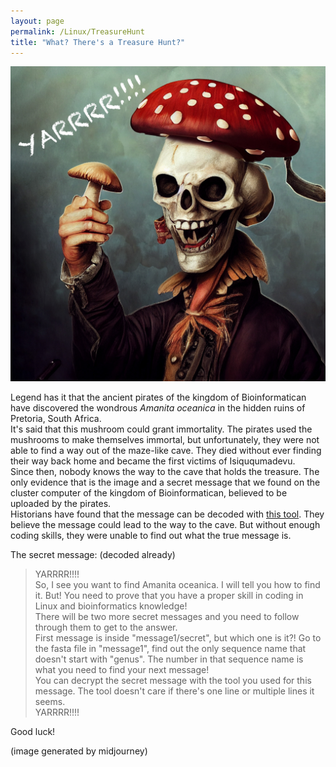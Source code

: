 ```yaml
---
layout: page
permalink: /Linux/TreasureHunt
title: "What? There's a Treasure Hunt?"
---
```


![pirate](../img/pirate.jpg)

Legend has it that the ancient pirates of the kingdom of Bioinformatican have discovered the wondrous <i>Amanita oceanica</i> in the hidden ruins of Pretoria, South Africa.  
It's said that this mushroom could grant immortality. The pirates used the mushrooms to make themselves immortal, but unfortunately, they were not able to find a way out of the maze-like cave. They died without ever finding their way back home and became the first victims of Isiququmadevu.  
Since then, nobody knows the way to the cave that holds the treasure. The only evidence that is the image and a secret message that we found on the cluster computer of the kingdom of Bioinformatican, believed to be uploaded by the pirates.  
Historians have found that the message can be decoded with [this tool](https://www.online-toolz.com/tools/text-encryption-decryption.php). They believe the message could lead to the way to the cave. But without enough coding skills, they were unable to find out what the true message is.  

The secret message: (decoded already)
  
> YARRRR!!!!  
  So, I see you want to find Amanita oceanica. I will tell you how to find it. But! You need to prove that you have a proper skill in coding in Linux and bioinformatics knowledge!  
  There will be two more secret messages and you need to follow through them to get to the answer.  
  First message is inside "message1/secret", but which one is it?! Go to the fasta file in "message1", find out the only sequence name that doesn't start with "genus". The number in that sequence name is what you need to find your next message!  
  You can decrypt the secret message with the tool you used for this message. The tool doesn't care if there's one line or multiple lines it seems.  
  YARRRR!!!!


Good luck!

(image generated by midjourney)
